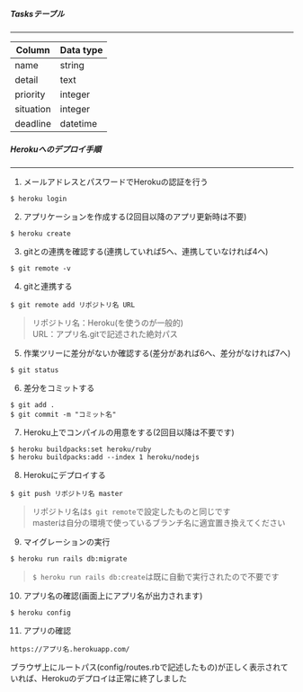 ##### Tasksテーブル
---
| Column | Data type |
| ---- | ---- |
| name | string |
| detail | text |
| priority | integer |
| situation | integer |
| deadline | datetime |

##### Herokuへのデプロイ手順
---
1. メールアドレスとパスワードでHerokuの認証を行う
```
$ heroku login
```
2. アプリケーションを作成する(2回目以降のアプリ更新時は不要)
```
$ heroku create
```
3. gitとの連携を確認する(連携していれば5へ、連携していなければ4へ)
```
$ git remote -v
```
4. gitと連携する
```
$ git remote add リポジトリ名 URL
```
> リポジトリ名：Heroku(を使うのが一般的)<br>
> URL：アプリ名.gitで記述された絶対パス<br>

5. 作業ツリーに差分がないか確認する(差分があれば6へ、差分がなければ7へ)
```
$ git status
```
6. 差分をコミットする
```
$ git add .
$ git commit -m "コミット名"
```
7. Heroku上でコンパイルの用意をする(2回目以降は不要です)
```
$ heroku buildpacks:set heroku/ruby
$ heroku buildpacks:add --index 1 heroku/nodejs
```
8. Herokuにデプロイする
```
$ git push リポジトリ名 master
```
> リポジトリ名は`$ git remote`で設定したものと同じです<br>
> masterは自分の環境で使っているブランチ名に適宜置き換えてください<br>
9. マイグレーションの実行
```
$ heroku run rails db:migrate
```
> `$ heroku run rails db:create`は既に自動で実行されたので不要です
10. アプリ名の確認(画面上にアプリ名が出力されます)
```
$ heroku config
```
11. アプリの確認
```
https://アプリ名.herokuapp.com/
```
ブラウザ上にルートパス(config/routes.rbで記述したもの)が正しく表示されていれば、Herokuのデプロイは正常に終了しました
